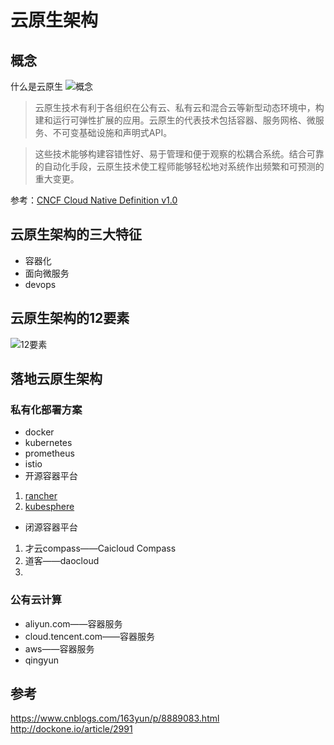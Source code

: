 # 云原生架构

## 概念
什么是云原生
![概念](https://images2018.cnblogs.com/blog/1253350/201804/1253350-20180420105413629-330613768.jpg)

> 云原生技术有利于各组织在公有云、私有云和混合云等新型动态环境中，构建和运行可弹性扩展的应用。云原生的代表技术包括容器、服务网格、微服务、不可变基础设施和声明式API。

> 这些技术能够构建容错性好、易于管理和便于观察的松耦合系统。结合可靠的自动化手段，云原生技术使工程师能够轻松地对系统作出频繁和可预测的重大变更。

参考：[CNCF Cloud Native Definition v1.0](https://github.com/cncf/toc/blob/master/DEFINITION.md#%E4%B8%AD%E6%96%87%E7%89%88%E6%9C%AC)

## 云原生架构的三大特征

- 容器化
- 面向微服务
- devops

## 云原生架构的12要素

![12要素](https://images2018.cnblogs.com/blog/1253350/201804/1253350-20180420105556036-395873769.jpg)

## 落地云原生架构
### 私有化部署方案
- docker
- kubernetes
- prometheus
- istio
- 开源容器平台
1. [rancher](https://github.com/rancher/rancher)
2. [kubesphere](https://github.com/kubesphere/kubesphere)
- 闭源容器平台
1. 才云compass——Caicloud Compass
2. 道客——daocloud
3. 
### 公有云计算
- aliyun.com——容器服务
- cloud.tencent.com——容器服务
- aws——容器服务
- qingyun



## 参考
https://www.cnblogs.com/163yun/p/8889083.html
http://dockone.io/article/2991


